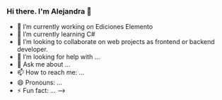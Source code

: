 ### Hi there. I'm Alejandra 👋

- 🔭 I’m currently working on Ediciones Elemento
- 🌱 I’m currently learning C#
- 👯 I’m looking to collaborate on web projects as frontend or backend developer.
- 🤔 I’m looking for help with ...
- 💬 Ask me about ...
- 📫 How to reach me: ...
- 😄 Pronouns: ...
- ⚡ Fun fact: ...
-->
